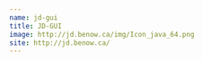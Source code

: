 ```yaml
---
name: jd-gui
title: JD-GUI
image: http://jd.benow.ca/img/Icon_java_64.png
site: http://jd.benow.ca/
---
```

